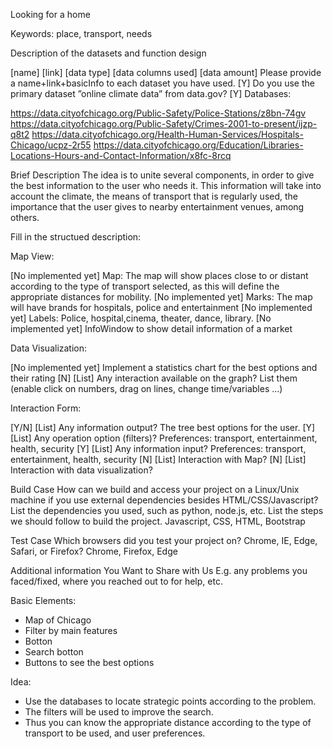 Looking for a home

Keywords: place, transport, needs

Description of the datasets and function design

[name] [link] [data type] [data columns used] [data amount] Please provide a name+link+basicInfo to each dataset you have used.
[Y] Do you use the primary dataset ”online climate data” from data.gov?
[Y] Databases: 

https://data.cityofchicago.org/Public-Safety/Police-Stations/z8bn-74gv
https://data.cityofchicago.org/Public-Safety/Crimes-2001-to-present/ijzp-q8t2
https://data.cityofchicago.org/Health-Human-Services/Hospitals-Chicago/ucpz-2r55
https://data.cityofchicago.org/Education/Libraries-Locations-Hours-and-Contact-Information/x8fc-8rcq


Brief Description
The idea is to unite several components, in order to give the best information to the user who needs it. This information will take into account the climate, the means of transport that is regularly used, the importance that the user gives to nearby entertainment venues, among others.

Fill in the structued description:

Map View:

[No implemented yet] Map: The map will show places close to or distant according to the type of transport selected, as this will define the appropriate distances for mobility.
[No implemented yet] Marks: The map will have brands for hospitals, police and entertainment
[No implemented yet] Labels: Police, hospital,cinema, theater, dance, library.
[No implemented yet] InfoWindow to show detail information of a market

Data Visualization:

[No implemented yet] Implement a statistics chart for the best options and their rating
[N] [List] Any interaction available on the graph? List them (enable click on numbers, drag on lines, change time/variables ...)

Interaction Form:

[Y/N] [List] Any information output? The tree best options for the user.
[Y] [List] Any operation option (filters)? Preferences: transport, entertainment, health, security
[Y] [List] Any information input? Preferences: transport, entertainment, health, security
[N] [List] Interaction with Map? 
[N] [List] Interaction with data visualization? 

Build Case How can we build and access your project on a Linux/Unix machine if you use external dependencies besides HTML/CSS/Javascript? List the dependencies you used, such as python, node.js, etc. List the steps we should follow to build the project.
Javascript, CSS, HTML, Bootstrap

Test Case Which browsers did you test your project on? Chrome, IE, Edge, Safari, or Firefox?
Chrome, Firefox, Edge

Additional information You Want to Share with Us E.g. any problems you faced/fixed, where you reached out to for help, etc.

Basic Elements:
- Map of Chicago
- Filter by main features
- Botton
- Search botton
- Buttons to see the best options

Idea:
- Use the databases to locate strategic points according to the problem.
- The filters will be used to improve the search. 
- Thus you can know the appropriate distance according to the type of transport to be used, and user preferences.
